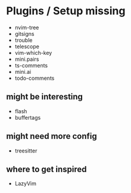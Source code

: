 # Plugins / Setup missing

- nvim-tree
- gitsigns
- trouble
- telescope
- vim-which-key
- mini.pairs
- ts-comments
- mini.ai
- todo-comments

## might be interesting

- flash
- buffertags

## might need more config

- treesitter

## where to get inspired

- LazyVim
